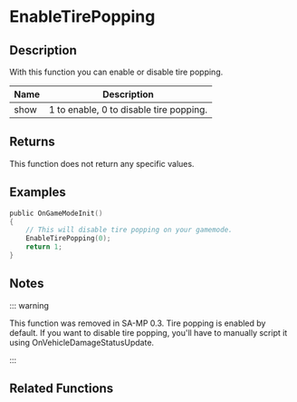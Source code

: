 # EnableTirePopping

## Description

With this function you can enable or disable tire popping.

| Name | Description                             |
| ---- | --------------------------------------- |
| show | 1 to enable, 0 to disable tire popping. |

## Returns

This function does not return any specific values.

## Examples

```c
public OnGameModeInit()
{
    // This will disable tire popping on your gamemode.
    EnableTirePopping(0);
    return 1;
}
```

## Notes

::: warning

This function was removed in SA-MP 0.3. Tire popping is enabled by default. If you want to disable tire popping, you'll have to manually script it using OnVehicleDamageStatusUpdate.

:::

## Related Functions
